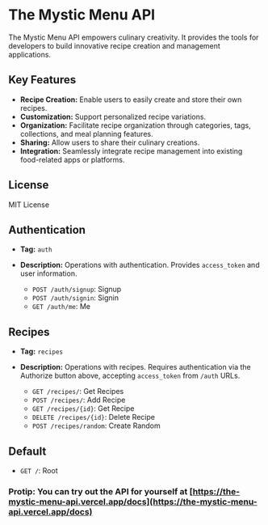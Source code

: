# The Mystic Menu API

The Mystic Menu API empowers culinary creativity. It provides the tools for developers to build innovative recipe creation and management applications.

## Key Features

*   **Recipe Creation:** Enable users to easily create and store their own recipes.
*   **Customization:** Support personalized recipe variations.
*   **Organization:** Facilitate recipe organization through categories, tags, collections, and meal planning features.
*   **Sharing:** Allow users to share their culinary creations.
*   **Integration:** Seamlessly integrate recipe management into existing food-related apps or platforms.

## License

MIT License

## Authentication

*   **Tag:** `auth`
*   **Description:** Operations with authentication. Provides `access_token` and user information.

    *   `POST /auth/signup`: Signup
    *   `POST /auth/signin`: Signin
    *   `GET /auth/me`: Me

## Recipes

*   **Tag:** `recipes`
*   **Description:** Operations with recipes. Requires authentication via the Authorize button above, accepting `access_token` from `/auth` URLs.

    *   `GET /recipes/`: Get Recipes
    *   `POST /recipes/`: Add Recipe
    *   `GET /recipes/{id}`: Get Recipe
    *   `DELETE /recipes/{id}`: Delete Recipe
    *   `POST /recipes/random`: Create Random

## Default

*   `GET /`: Root

### Protip: You can try out the API for yourself at [https://the-mystic-menu-api.vercel.app/docs](https://the-mystic-menu-api.vercel.app/docs)